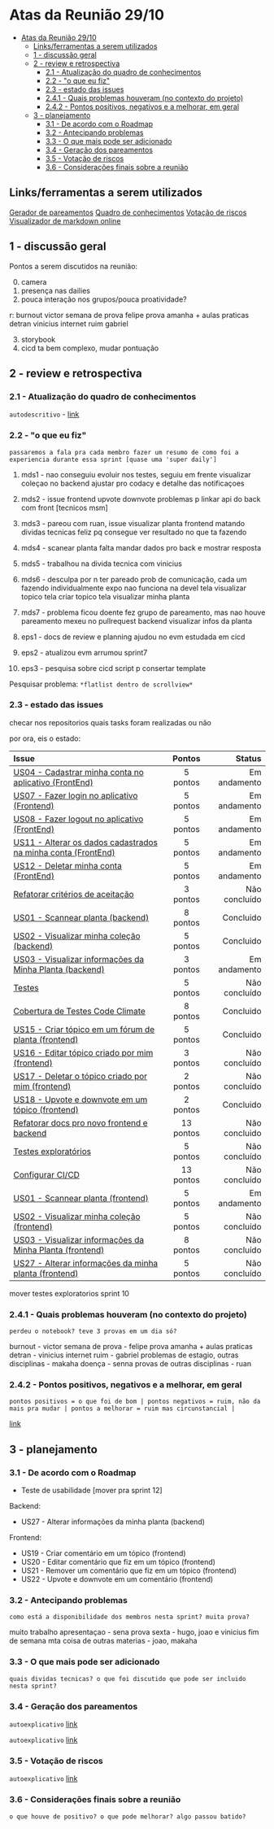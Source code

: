 # Atas da Reunião 29/10

- [Atas da Reunião 29/10](#atas-da-reunião-2910)
  - [Links/ferramentas a serem utilizados](#linksferramentas-a-serem-utilizados)
  - [1 - discussão geral](#1---discussão-geral)
  - [2 - review e retrospectiva](#2---review-e-retrospectiva)
    - [2.1 - Atualização do quadro de conhecimentos](#21---atualização-do-quadro-de-conhecimentos)
    - [2.2 - "o que eu fiz"](#22---o-que-eu-fiz)
    - [2.3 - estado das issues](#23---estado-das-issues)
    - [2.4.1 - Quais problemas houveram (no contexto do projeto)](#241---quais-problemas-houveram-no-contexto-do-projeto)
    - [2.4.2 - Pontos positivos, negativos e a melhorar, em geral](#242---pontos-positivos-negativos-e-a-melhorar-em-geral)
  - [3 - planejamento](#3---planejamento)
    - [3.1 - De acordo com o Roadmap](#31---de-acordo-com-o-roadmap)
    - [3.2 - Antecipando problemas](#32---antecipando-problemas)
    - [3.3 - O que mais pode ser adicionado](#33---o-que-mais-pode-ser-adicionado)
    - [3.4 - Geração dos pareamentos](#34---geração-dos-pareamentos)
    - [3.5 - Votação de riscos](#35---votação-de-riscos)
    - [3.6 - Considerações finais sobre a reunião](#36---considerações-finais-sobre-a-reunião)

## Links/ferramentas a serem utilizados

[Gerador de pareamentos](https://www.randomlists.com/team-generator?grp=2&items=felipe%0Aruan%0Asamuel%0Avinicius%0Agabriel%0A)
[Quadro de conhecimentos](https://docs.google.com/spreadsheets/d/1jK_06zaBXD485tWDkwCnQ6xhP0_jICVg1GNkNt1AgUw/edit#gid=0)
[Votação de riscos](https://docs.google.com/spreadsheets/d/1vfmnsztDCSwHpmeRw8vGGG4ExzWC-EdefWPhXHg358I/edit#gid=0)
[Visualizador de markdown online](https://jbt.github.io/markdown-editor/)

## 1 - discussão geral

Pontos a serem discutidos na reunião:

0. camera
1. presença nas dailies
2. pouca interação nos grupos/pouca proatividade?

r:
burnout victor
semana de prova felipe
prova amanha + aulas praticas detran vinicius
internet ruim gabriel

3. storybook
4. cicd ta bem complexo, mudar pontuação


## 2 - review e retrospectiva

### 2.1 - Atualização do quadro de conhecimentos

`autodescritivo` - [link](https://docs.google.com/spreadsheets/d/1jK_06zaBXD485tWDkwCnQ6xhP0_jICVg1GNkNt1AgUw/edit#gid=0)

### 2.2 - "o que eu fiz"

`passaremos a fala pra cada membro fazer um resumo de como foi a experiencia durante essa sprint [quase uma 'super daily']`

1. mds1 -
nao conseguiu evoluir nos testes, seguiu em frente
visualizar coleçao no backend
ajustar pro codacy e detalhe das notificaçoes

1. mds2 -
issue frontend upvote downvote
problemas p linkar api do back com front
[tecnicos msm]

1. mds3 -
pareou com ruan, issue visualizar planta frontend
matando dividas tecnicas
feliz pq consegue ver resultado no que ta fazendo

1. mds4 -
scanear planta
falta mandar dados pro back e mostrar resposta

1. mds5 -
trabalhou na divida tecnica com vinicius

1. mds6 -
desculpa por n ter pareado
prob de comunicação, cada um fazendo individualmente
expo nao funciona na devel
tela visualizar topico
tela criar topico
tela visualizar minha planta

1. mds7 -
problema ficou doente
fez grupo de pareamento, mas nao houve pareamento
mexeu no pullrequest backend visualizar infos da planta

1. eps1 -
docs de review e planning
ajudou no evm
estudada em cicd

1. eps2 -
atualizou evm
arrumou sprint7

1. eps3 -
pesquisa sobre cicd
script p consertar template

Pesquisar problema: `*flatlist dentro de scrollview*`


### 2.3 - estado das issues

checar nos repositorios quais tasks foram realizadas ou não

por ora, eis o estado:

| Issue       | Pontos     | Status     |
| :------------- | :----------: | -----------: |
| [US04 - Cadastrar minha conta no aplicativo (FrontEnd)](https://github.com/fga-eps-mds/2020.1-Grupo2-FrontEnd/issues/4) | 5 pontos | Em andamento |
| [US07 - Fazer login no aplicativo (Frontend)](https://github.com/fga-eps-mds/2020.1-Grupo2-FrontEnd/issues/5) | 5 pontos | Em andamento |
| [US08 - Fazer logout no aplicativo (FrontEnd)](https://github.com/fga-eps-mds/2020.1-Grupo2-FrontEnd/issues/6) | 5 pontos | Em andamento |
| [US11 - Alterar os dados cadastrados na minha conta (FrontEnd)](https://github.com/fga-eps-mds/2020.1-Grupo2-BackEnd/issues/9) | 5 pontos | Em andamento |
| [US12 - Deletar minha conta (FrontEnd)](https://github.com/fga-eps-mds/2020.1-Grupo2-FrontEnd/issues/7) | 5 pontos | Em andamento |
| [Refatorar critérios de aceitação](https://github.com/fga-eps-mds/2020.1-Grupo2-wiki/issues/96) | 3 pontos | Não concluído |
| [US01 - Scannear planta (backend)](https://github.com/fga-eps-mds/2020.1-Grupo2-BackEnd/issues/83) | 8 pontos | Concluido |
| [US02 - Visualizar minha coleção (backend)](https://github.com/fga-eps-mds/2020.1-Grupo2-BackEnd/issues/84) | 5 pontos | Concluido |
| [US03 - Visualizar informações da Minha Planta (backend)](https://github.com/fga-eps-mds/2020.1-Grupo2-BackEnd/issues/85) | 3 pontos | Em andamento |
| [Testes](https://github.com/fga-eps-mds/2020.1-GaiaDex-BackEnd/issues/113) | 5 pontos | Não concluído |
| [Cobertura de Testes Code Climate](https://github.com/fga-eps-mds/2020.1-GaiaDex-wiki/issues/100) | 8 pontos | Concluido |
| [US15 - Criar tópico em um fórum de planta (frontend)](https://github.com/fga-eps-mds/2020.1-GaiaDex-FrontEnd/issues/85) | 5 pontos | Concluido |
| [US16 - Editar tópico criado por mim (frontend)](https://github.com/fga-eps-mds/2020.1-GaiaDex-FrontEnd/issues/86) | 3 pontos | Não concluído |
| [US17 - Deletar o tópico criado por mim (frontend)](https://github.com/fga-eps-mds/2020.1-GaiaDex-FrontEnd/issues/87) | 2 pontos | Não concluído |
| [US18 - Upvote e downvote em um tópico (frontend)](https://github.com/fga-eps-mds/2020.1-GaiaDex-FrontEnd/issues/88) | 2 pontos | Concluido |
| [Refatorar docs pro novo frontend e backend]() | 13 pontos | Não concluido |
| [Testes exploratórios](https://github.com/fga-eps-mds/2020.1-GaiaDex-wiki/issues/)| 5 pontos | Não concluído |
| [Configurar CI/CD](https://github.com/fga-eps-mds/2020.1-GaiaDex-wiki/issues/) | 13 pontos | Não concluído |
| [US01 - Scannear planta (frontend)](https://github.com/fga-eps-mds/2020.1-GaiaDex-FrontEnd/issues/) | 5 pontos | Em andamento |
| [US02 - Visualizar minha coleção (frontend)](https://github.com/fga-eps-mds/2020.1-GaiaDex-FrontEnd/issues/) | 5 pontos | Não concluído |
| [US03 - Visualizar informações da Minha Planta (frontend)](https://github.com/fga-eps-mds/2020.1-GaiaDex-FrontEnd/issues/) | 8 pontos | Não concluído |
| [US27 - Alterar informações da minha planta (frontend)](https://github.com/fga-eps-mds/2020.1-GaiaDex-FrontEnd/issues/) | 5 pontos | Não concluído |

mover testes exploratorios sprint 10

### 2.4.1 - Quais problemas houveram (no contexto do projeto)

`perdeu o notebook? teve 3 provas em um dia só?`

burnout - victor
semana de prova - felipe
prova amanha + aulas praticas detran - vinicius
internet ruim - gabriel
problemas de estagio, outras disciplinas - makaha
doença - senna
provas de outras disciplinas - ruan

### 2.4.2 - Pontos positivos, negativos e a melhorar, em geral

`pontos positivos = o que foi de bom | pontos negativos = ruim, não da mais pra mudar | pontos a melhorar = ruim mas circunstancial |`

[link](https://docs.google.com/spreadsheets/d/1kDTcWfatq5wJZsTfCOO8gg_eS5i9acqY1u2PPzg_-TY/edit#gid=0)

## 3 - planejamento

### 3.1 - De acordo com o Roadmap

* Teste de usabilidade [mover pra sprint 12]

Backend:

* US27 - Alterar informações da minha planta (backend)

Frontend:

* US19 - Criar comentário em um tópico (frontend)
* US20 - Editar comentário que fiz em um tópico (frontend)
* US21 - Remover um comentário que fiz em um tópico (frontend)
* US22 - Upvote e downvote em um comentário (frontend)

### 3.2 - Antecipando problemas

`como está a disponibilidade dos membros nesta sprint? muita prova?`

muito trabalho apresentaçao - sena
prova sexta - hugo, joao e vinicius
fim de semana mta coisa de outras materias - joao, makaha

### 3.3 - O que mais pode ser adicionado

`quais dividas tecnicas? o que foi discutido que pode ser incluido nesta sprint?`

### 3.4 - Geração dos pareamentos

`autoexplicativo` [link](https://www.randomlists.com/team-generator?grp=3&items=marcos_felipe%0Aruan%0Avictor_samuel%0Avinicius%0Amarcos_gabriel%0Avictor_hugo%0Aarthur_sena)

`autoexplicativo` [link](https://www.randomlists.com/team-generator?grp=3&items=makaha%0Aguilherme%0Ajoao)

### 3.5 - Votação de riscos

`autoexplicativo` [link](https://docs.google.com/spreadsheets/d/1vfmnsztDCSwHpmeRw8vGGG4ExzWC-EdefWPhXHg358I/edit#gid=0)

### 3.6 - Considerações finais sobre a reunião

`o que houve de positivo? o que pode melhorar? algo passou batido?`
